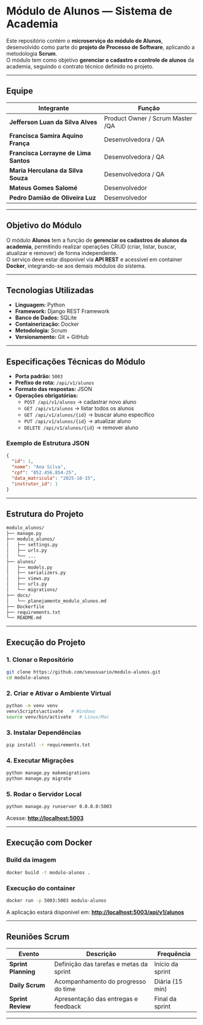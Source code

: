# Módulo de Alunos — Sistema de Academia

Este repositório contém o **microserviço do módulo de Alunos**, desenvolvido como parte do **projeto de Processo de Software**, aplicando a metodologia **Scrum**.  
O módulo tem como objetivo **gerenciar o cadastro e controle de alunos** da academia, seguindo o contrato técnico definido no projeto.

---

## Equipe

| Integrante                            | Função                           |
| ------------------------------------- | -------------------------------- |
| **Jefferson Luan da Silva Alves**     | Product Owner / Scrum Master /QA |
| **Francisca Samira Aquino França**    | Desenvolvedora / QA              |
| **Francisca Lorrayne de Lima Santos** | Desenvolvedora / QA              |
| **Maria Herculana da Silva Souza**    | Desenvolvedora / QA              |
| **Mateus Gomes Salomé**               | Desenvolvedor                    |
| **Pedro Damião de Oliveira Luz**      | Desenvolvedor                    |

---

## Objetivo do Módulo

O módulo **Alunos** tem a função de **gerenciar os cadastros de alunos da academia**, permitindo realizar operações CRUD (criar, listar, buscar, atualizar e remover) de forma independente.  
O serviço deve estar disponível via **API REST** e acessível em container **Docker**, integrando-se aos demais módulos do sistema.

---

## Tecnologias Utilizadas

- **Linguagem:** Python
- **Framework:** Django REST Framework
- **Banco de Dados:** SQLite
- **Containerização:** Docker
- **Metodologia:** Scrum
- **Versionamento:** Git + GitHub

---

## Especificações Técnicas do Módulo

- **Porta padrão:** `5003`
- **Prefixo de rota:** `/api/v1/alunos`
- **Formato das respostas:** JSON
- **Operações obrigatórias:**
  - `POST /api/v1/alunos` → cadastrar novo aluno
  - `GET /api/v1/alunos` → listar todos os alunos
  - `GET /api/v1/alunos/{id}` → buscar aluno específico
  - `PUT /api/v1/alunos/{id}` → atualizar aluno
  - `DELETE /api/v1/alunos/{id}` → remover aluno

### Exemplo de Estrutura JSON

```json
{
  "id": 1,
  "nome": "Ana Silva",
  "cpf": "852.456.854-25",
  "data_matricula": "2025-10-15",
  "instrutor_id": 1
}
```

---

## Estrutura do Projeto

```bash
modulo_alunos/
├── manage.py
├── modulo_alunos/
│   ├── settings.py
│   ├── urls.py
│   └── ...
├── alunos/
│   ├── models.py
│   ├── serializers.py
│   ├── views.py
│   ├── urls.py
│   └── migrations/
├── docs/
│   └── planejamento_modulo_alunos.md
├── Dockerfile
├── requirements.txt
└── README.md
```

---

## Execução do Projeto

### 1. Clonar o Repositório

```bash
git clone https://github.com/seuusuario/modulo-alunos.git
cd modulo-alunos
```

### 2. Criar e Ativar o Ambiente Virtual

```bash
python -m venv venv
venv\Scripts\activate   # Windows
source venv/bin/activate   # Linux/Mac
```

### 3. Instalar Dependências

```bash
pip install -r requirements.txt
```

### 4. Executar Migrações

```bash
python manage.py makemigrations
python manage.py migrate
```

### 5. Rodar o Servidor Local

```bash
python manage.py runserver 0.0.0.0:5003
```

Acesse: **[http://localhost:5003](http://localhost:5003)**

---

## Execução com Docker

### Build da imagem

```bash
docker build -t modulo-alunos .
```

### Execução do container

```bash
docker run -p 5003:5003 modulo-alunos
```

A aplicação estará disponível em:
**[http://localhost:5003/api/v1/alunos](http://localhost:5003/api/v1/alunos)**

---

## Reuniões Scrum

| Evento              | Descrição                               | Frequência       |
| ------------------- | --------------------------------------- | ---------------- |
| **Sprint Planning** | Definição das tarefas e metas da sprint | Início da sprint |
| **Daily Scrum**     | Acompanhamento do progresso do time     | Diária (15 min)  |
| **Sprint Review**   | Apresentação das entregas e feedback    | Final da sprint  |

---
